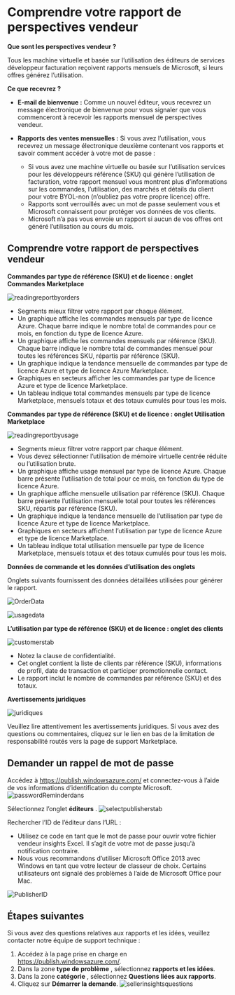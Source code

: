 <properties
   pageTitle="Présentation des rapports basée sur l’utilisation de Azure Marketplace et les idées vendeur reporting | Microsoft Azure"
   description="En tant que vendeur sur Azure Marketplace, comprendre votre basée sur l’utilisation, également connu sous un rapport vendeur perspectives"
   services="Azure Marketplace"
   documentationCenter="na"
   authors="v-jeana"
   manager="lakoch"
   editor=""/>

<tags
   ms.service="marketplace"
   ms.devlang="na"
   ms.topic="article"
   ms.tgt_pltfrm="na"
   ms.workload="na"
   ms.date="02/05/2016"
   ms.author="v-jeana; hascipio"/>

# <a name="understand-your-seller-insights-report"></a>Comprendre votre rapport de perspectives vendeur

**Que sont les perspectives vendeur ?**

Tous les machine virtuelle et basée sur l’utilisation des éditeurs de services développeur facturation reçoivent rapports mensuels de Microsoft, si leurs offres générez l’utilisation.

**Ce que recevrez ?**

- **E-mail de bienvenue :** Comme un nouvel éditeur, vous recevrez un message électronique de bienvenue pour vous signaler que vous commenceront à recevoir les rapports mensuel de perspectives vendeur.

- **Rapports des ventes mensuelles :**  Si vous avez l’utilisation, vous recevrez un message électronique deuxième contenant vos rapports et savoir comment accéder à votre mot de passe :

    - Si vous avez une machine virtuelle ou basée sur l’utilisation services pour les développeurs référence (SKU) qui génère l’utilisation de facturation, votre rapport mensuel vous montrent plus d’informations sur les commandes, l’utilisation, des marchés et détails du client pour votre BYOL-non (n’oubliez pas votre propre licence) offre.
    - Rapports sont verrouillés avec un mot de passe seulement vous et Microsoft connaissent pour protéger vos données de vos clients.
    - Microsoft n’a pas vous envoie un rapport si aucun de vos offres ont généré l’utilisation au cours du mois.

## <a name="understand-your-seller-insights-report"></a>Comprendre votre rapport de perspectives vendeur


**Commandes par type de référence (SKU) et de licence : onglet Commandes Marketplace**

![readingreportbyorders][2]

- Segments mieux filtrer votre rapport par chaque élément.
- Un graphique affiche les commandes mensuels par type de licence Azure. Chaque barre indique le nombre total de commandes pour ce mois, en fonction du type de licence Azure.
- Un graphique affiche les commandes mensuels par référence (SKU). Chaque barre indique le nombre total de commandes mensuel pour toutes les références SKU, répartis par référence (SKU).
- Un graphique indique la tendance mensuelle de commandes par type de licence Azure et type de licence Azure Marketplace.
- Graphiques en secteurs afficher les commandes par type de licence Azure et type de licence Marketplace.
- Un tableau indique total commandes mensuels par type de licence Marketplace, mensuels totaux et des totaux cumulés pour tous les mois.


**Commandes par type de référence (SKU) et de licence : onglet Utilisation Marketplace**

![readingreportbyusage][3]

- Segments mieux filtrer votre rapport par chaque élément.
- Vous devez sélectionner l’utilisation de mémoire virtuelle centrée réduite ou l’utilisation brute.
- Un graphique affiche usage mensuel par type de licence Azure. Chaque barre présente l’utilisation de total pour ce mois, en fonction du type de licence Azure.
- Un graphique affiche mensuelle utilisation par référence (SKU). Chaque barre présente l’utilisation mensuelle total pour toutes les références SKU, répartis par référence (SKU).
- Un graphique indique la tendance mensuelle de l’utilisation par type de licence Azure et type de licence Marketplace.
- Graphiques en secteurs affichent l’utilisation par type de licence Azure et type de licence Marketplace.
- Un tableau indique total utilisation mensuelle par type de licence Marketplace, mensuels totaux et des totaux cumulés pour tous les mois.


**Données de commande et les données d’utilisation des onglets**

Onglets suivants fournissent des données détaillées utilisées pour générer le rapport.

![OrderData][4]

![usagedata][5]



**L’utilisation par type de référence (SKU) et de licence : onglet des clients**

![customerstab][6]

- Notez la clause de confidentialité.
- Cet onglet contient la liste de clients par référence (SKU), informations de profil, date de transaction et participer promotionnelle contact.
- Le rapport inclut le nombre de commandes par référence (SKU) et des totaux.


**Avertissements juridiques**

![juridiques][1]

Veuillez lire attentivement les avertissements juridiques. Si vous avez des questions ou commentaires, cliquez sur le lien en bas de la limitation de responsabilité routés vers la page de support Marketplace.

## <a name="request-a-password-reminder"></a>Demander un rappel de mot de passe

Accédez à https://publish.windowsazure.com/ et connectez-vous à l’aide de vos informations d’identification du compte Microsoft.
![passwordReminderdans][7]

Sélectionnez l’onglet **éditeurs** .
![selectpublisherstab][8]


Rechercher l’ID de l’éditeur dans l’URL :
- Utilisez ce code en tant que le mot de passe pour ouvrir votre fichier vendeur insights Excel.
Il s’agit de votre mot de passe jusqu'à notification contraire.
- Nous vous recommandons d’utiliser Microsoft Office 2013 avec Windows en tant que votre lecteur de classeur de choix.  Certains utilisateurs ont signalé des problèmes à l’aide de Microsoft Office pour Mac.

![PublisherID][9]


## <a name="next-steps"></a>Étapes suivantes  
Si vous avez des questions relatives aux rapports et les idées, veuillez contacter notre équipe de support technique :

1. Accédez à la page prise en charge en https://publish.windowsazure.com/.
2. Dans la zone **type de problème** , sélectionnez **rapports et les idées**.
3. Dans la zone **catégorie** , sélectionnez **Questions liées aux rapports**.
4. Cliquez sur **Démarrer la demande**.
  ![sellerinsightsquestions][10]



[1]: ./media/marketplace-publishing-report-seller-insights/legal.png
[2]: ./media/marketplace-publishing-report-seller-insights/readingreportbyorders.png
[3]: ./media/marketplace-publishing-report-seller-insights/readingreportbyusage.png
[4]: ./media/marketplace-publishing-report-seller-insights/orderdata.png
[5]: ./media/marketplace-publishing-report-seller-insights/usagedata.png
[6]: ./media/marketplace-publishing-report-seller-insights/customerstab.png
[7]: ./media/marketplace-publishing-report-seller-insights/passwordreminder.png
[8]: ./media/marketplace-publishing-report-seller-insights/selectpublisherstab.png
[9]: ./media/marketplace-publishing-report-seller-insights/publisherid.png
[10]: ./media/marketplace-publishing-report-seller-insights/sellerinsightsquestions.png
